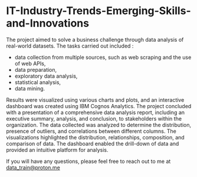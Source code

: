 # IT-Industry-Trends-Emerging-Skills-and-Innovations

The project aimed to solve a business challenge through data analysis of real-world datasets. The tasks carried out included :
- data collection from multiple sources, such as web scraping and the use of web APIs,
- data preparation, 
- exploratory data analysis,
- statistical analysis,
- data mining. 

 Results were visualized using various charts and plots, and an interactive dashboard was created using IBM Cognos Analytics. 
 The project concluded with a presentation of a comprehensive data analysis report, including an executive summary, analysis, and conclusion, to stakeholders within the organization.
 The data collected was analyzed to determine the distribution, presence of outliers, and correlations between different columns. 
 The visualizations highlighted the distribution, relationships, composition, and comparison of data. 
 The dashboard enabled the drill-down of data and provided an intuitive platform for analysis.
 
 If you will have any questions, please feel free to reach out to me at data_train@proton.me

